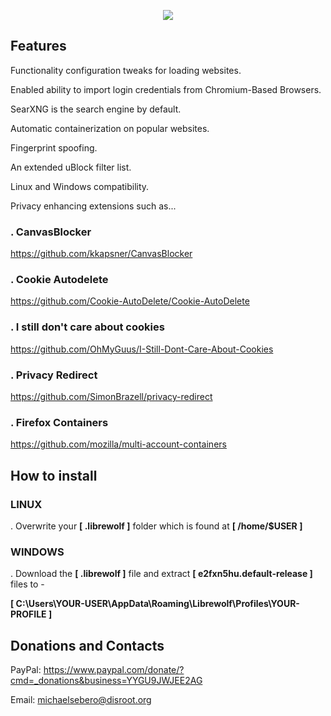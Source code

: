 <p align="center">
	<img src="https://i.postimg.cc/KzYGtqvh/68747470733a2f2f692e706f7374696d672e63632f564c5452715676572f6c6f676f2e706e67.png" />
                                                                                                                                     
## Features

Functionality configuration tweaks for loading websites.

Enabled ability to import login credentials from Chromium-Based Browsers.

SearXNG is the search engine by default.
	
Automatic containerization on popular websites.

Fingerprint spoofing.

An extended uBlock filter list.

Linux and Windows compatibility. 

Privacy enhancing extensions such as...

###  . CanvasBlocker
https://github.com/kkapsner/CanvasBlocker
###  . Cookie Autodelete
https://github.com/Cookie-AutoDelete/Cookie-AutoDelete
###  . I still don't care about cookies
https://github.com/OhMyGuus/I-Still-Dont-Care-About-Cookies
###  . Privacy Redirect
https://github.com/SimonBrazell/privacy-redirect
###  . Firefox Containers
https://github.com/mozilla/multi-account-containers

## How to install 

### LINUX
 
. Overwrite your **[ .librewolf ]** folder which is found at **[ /home/$USER ]**

### WINDOWS

. Download the **[ .librewolf ]** file and extract **[ e2fxn5hu.default-release ]** files to -

**[ C:\Users\YOUR-USER\AppData\Roaming\Librewolf\Profiles\YOUR-PROFILE ]**
	
## Donations and Contacts
PayPal: https://www.paypal.com/donate/?cmd=_donations&business=YYGU9JWJEE2AG

Email: michaelsebero@disroot.org
